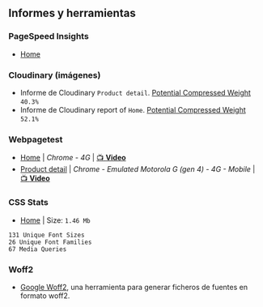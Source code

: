 ## Informes y herramientas
### PageSpeed Insights
- [Home](https://developers.google.com/speed/pagespeed/insights/?url=https%3A%2F%2Fwww.mediamarkt.es)

### Cloudinary (imágenes)
- Informe de Cloudinary `Product detail`. [Potential Compressed Weight](https://webspeedtest.cloudinary.com/results/181215_AE_b0523a71f4f59676465f4420312bb491) `40.3%`
- Informe de Cloudinary report of `Home`. [Potential Compressed Weight](https://webspeedtest.cloudinary.com/results/181215_XY_a5f9c96e136757a81118a0dc5e834acc) `52.1%`

### Webpagetest
- [Home](https://www.webpagetest.org/result/181215_TR_577ac40f47576d36c4f3370ac783db7d/) | _Chrome - 4G_ | [📺 **Video**](https://www.webpagetest.org/video/view.php?id=181215_TR_577ac40f47576d36c4f3370ac783db7d.1.0)
- [Product detail](https://www.webpagetest.org/result/181215_3A_26ff76e33767c42eac4496483f2480dc/) | _Chrome - Emulated Motorola G (gen 4) - 4G - Mobile_ | [📺 **Video**](https://www.webpagetest.org/video/view.php?id=181215_3A_26ff76e33767c42eac4496483f2480dc.1.0)

### CSS Stats
- [Home](https://cssstats.com/stats?url=https%3A%2F%2Fwww.mediamarkt.es&ua=Browser%20Default) | Size: `1.46 Mb`

```
131 Unique Font Sizes
26 Unique Font Families
67 Media Queries
```

### Woff2
- [Google Woff2](https://github.com/google/woff2), una herramienta para generar ficheros de fuentes en formato woff2.
